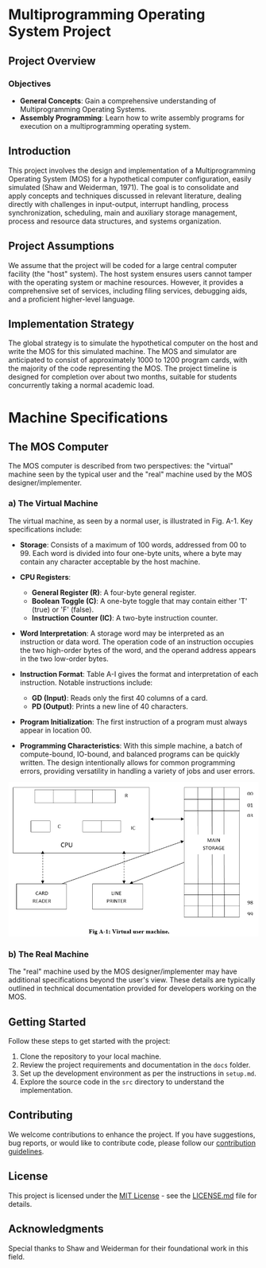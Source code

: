 # Multiprogramming Operating System Project

## Project Overview

### Objectives

- **General Concepts**: Gain a comprehensive understanding of Multiprogramming Operating Systems.
- **Assembly Programming**: Learn how to write assembly programs for execution on a multiprogramming operating system.

## Introduction

This project involves the design and implementation of a Multiprogramming Operating System (MOS) for a hypothetical computer configuration, easily simulated (Shaw and Weiderman, 1971). The goal is to consolidate and apply concepts and techniques discussed in relevant literature, dealing directly with challenges in input-output, interrupt handling, process synchronization, scheduling, main and auxiliary storage management, process and resource data structures, and systems organization.

## Project Assumptions

We assume that the project will be coded for a large central computer facility (the "host" system). The host system ensures users cannot tamper with the operating system or machine resources. However, it provides a comprehensive set of services, including filing services, debugging aids, and a proficient higher-level language.

## Implementation Strategy

The global strategy is to simulate the hypothetical computer on the host and write the MOS for this simulated machine. The MOS and simulator are anticipated to consist of approximately 1000 to 1200 program cards, with the majority of the code representing the MOS. The project timeline is designed for completion over about two months, suitable for students concurrently taking a normal academic load.

# Machine Specifications

## The MOS Computer

The MOS computer is described from two perspectives: the "virtual" machine seen by the typical user and the "real" machine used by the MOS designer/implementer.

### a) The Virtual Machine

The virtual machine, as seen by a normal user, is illustrated in Fig. A-1. Key specifications include:

- **Storage**: Consists of a maximum of 100 words, addressed from 00 to 99. Each word is divided into four one-byte units, where a byte may contain any character acceptable by the host machine.

- **CPU Registers**:
  - **General Register (R)**: A four-byte general register.
  - **Boolean Toggle (C)**: A one-byte toggle that may contain either 'T' (true) or 'F' (false).
  - **Instruction Counter (IC)**: A two-byte instruction counter.

- **Word Interpretation**: A storage word may be interpreted as an instruction or data word. The operation code of an instruction occupies the two high-order bytes of the word, and the operand address appears in the two low-order bytes.

- **Instruction Format**: Table A-I gives the format and interpretation of each instruction. Notable instructions include:
  - **GD (Input)**: Reads only the first 40 columns of a card.
  - **PD (Output)**: Prints a new line of 40 characters.

- **Program Initialization**: The first instruction of a program must always appear in location 00.

- **Programming Characteristics**: With this simple machine, a batch of compute-bound, IO-bound, and balanced programs can be quickly written. The design intentionally allows for common programming errors, providing versatility in handling a variety of jobs and user errors.

<!-- Insert an image or diagram (if available) illustrating the virtual machine -->
![Virtual User Machine](assets/virtual%20user%20machine.png)



### b) The Real Machine

The "real" machine used by the MOS designer/implementer may have additional specifications beyond the user's view. These details are typically outlined in technical documentation provided for developers working on the MOS.

<!-- Include any additional details about the real machine used by the MOS designer/implementer -->


## Getting Started

Follow these steps to get started with the project:

1. Clone the repository to your local machine.
2. Review the project requirements and documentation in the `docs` folder.
3. Set up the development environment as per the instructions in `setup.md`.
4. Explore the source code in the `src` directory to understand the implementation.

## Contributing

We welcome contributions to enhance the project. If you have suggestions, bug reports, or would like to contribute code, please follow our [contribution guidelines](CONTRIBUTING.md).

## License

This project is licensed under the [MIT License](LICENSE.md) - see the [LICENSE.md](LICENSE.md) file for details.

## Acknowledgments

Special thanks to Shaw and Weiderman for their foundational work in this field.

